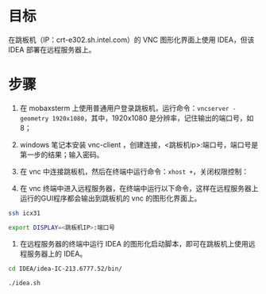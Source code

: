 # 目标

在跳板机（IP：crt-e302.sh.intel.com）的 VNC 图形化界面上使用 IDEA，但该 IDEA 部署在远程服务器上。

# 步骤

1. 在 mobaxsterm 上使用普通用户登录跳板机，运行命令：`vncserver -geometry 1920x1080`，其中，1920x1080 是分辨率，记住输出的端口号，如8；	
2. windows 笔记本安装 vnc-client ，创建连接，<跳板机ip>:端口号，端口号是第一步的结果；输入密码。

1. 在 vnc 中连接跳板机，然后在终端中运行命令：`xhost +`，关闭权限控制：
2. 在 vnc 终端中进入远程服务器，在终端中运行以下命令，这样在远程服务器上运行的GUI程序都会输出到跳板机的 vnc 的图形化界面上。

```bash
ssh icx31

export DISPLAY=<跳板机IP>:端口号
```

1. 在远程服务器的终端中运行 IDEA 的图形化启动脚本，即可在跳板机上使用远程服务器上的 IDEA。

```bash
cd IDEA/idea-IC-213.6777.52/bin/

./idea.sh
```

